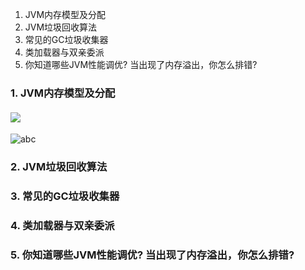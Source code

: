 

1. JVM内存模型及分配
2. JVM垃圾回收算法
3. 常见的GC垃圾收集器
4. 类加载器与双亲委派
5. 你知道哪些JVM性能调优? 当出现了内存溢出，你怎么排错?


### 1. JVM内存模型及分配

#### ![](https://upload-images.jianshu.io/upload_images/10159387-8c6655a15bc25d67.png?imageMogr2/auto-orient/strip%7CimageView2/2/w/1240)
![abc](https://upload-images.jianshu.io/upload_images/10159387-8c6655a15bc25d67.png?imageMogr2/auto-orient/strip%7CimageView2/2/w/1240)


### 2. JVM垃圾回收算法


### 3. 常见的GC垃圾收集器


### 4. 类加载器与双亲委派


### 5. 你知道哪些JVM性能调优? 当出现了内存溢出，你怎么排错?
